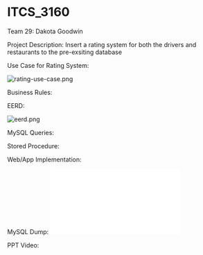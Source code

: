 # ITCS_3160

Team 29: Dakota Goodwin
  
Project Description: Insert a rating system for both the drivers and restaurants to the pre-exsiting database


Use Case for Rating System:

![rating-use-case.png](https://raw.githubusercontent.com/dgoodw11/ITCS_3160-052/main/images/rating-use-case.png)


Business Rules:


EERD: 

![eerd.png](https://raw.githubusercontent.com/dgoodw11/ITCS_3160-052/main/images/eerd.png)


MySQL Queries:


Stored Procedure:


Web/App Implementation:


MySQL Dump:
![sql_dump.sql](sql_dump.sql)


PPT Video:
